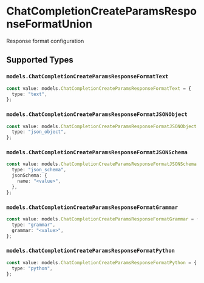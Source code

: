 # ChatCompletionCreateParamsResponseFormatUnion

Response format configuration


## Supported Types

### `models.ChatCompletionCreateParamsResponseFormatText`

```typescript
const value: models.ChatCompletionCreateParamsResponseFormatText = {
  type: "text",
};
```

### `models.ChatCompletionCreateParamsResponseFormatJSONObject`

```typescript
const value: models.ChatCompletionCreateParamsResponseFormatJSONObject = {
  type: "json_object",
};
```

### `models.ChatCompletionCreateParamsResponseFormatJSONSchema`

```typescript
const value: models.ChatCompletionCreateParamsResponseFormatJSONSchema = {
  type: "json_schema",
  jsonSchema: {
    name: "<value>",
  },
};
```

### `models.ChatCompletionCreateParamsResponseFormatGrammar`

```typescript
const value: models.ChatCompletionCreateParamsResponseFormatGrammar = {
  type: "grammar",
  grammar: "<value>",
};
```

### `models.ChatCompletionCreateParamsResponseFormatPython`

```typescript
const value: models.ChatCompletionCreateParamsResponseFormatPython = {
  type: "python",
};
```

